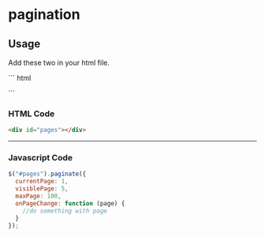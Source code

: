 # pagination

## Usage

Add these two in your html file.

´´´ html
<link href="pagination.css" rel="stylesheet" type="text/css"/>
<script src="paginate.js"></script>
´´´

### HTML Code
``` html
<div id="pages"></div>
```

--------------------------------

### Javascript Code
``` javascript
$("#pages").paginate({
  currentPage: 1,
  visiblePage: 5,
  maxPage: 100,
  onPageChange: function (page) {
    //do something with page
  }
});
```
